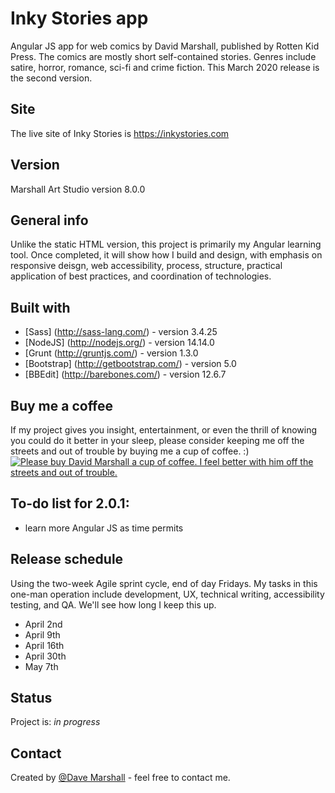 # Inky Stories app
Angular JS app for web comics by David Marshall, published by Rotten Kid Press. The comics are mostly short self-contained stories. Genres include satire, horror, romance, sci-fi and crime fiction. This March 2020 release is the second version.

## Site
The live site of Inky Stories is https://inkystories.com

## Version
Marshall Art Studio version 8.0.0

## General info
Unlike the static HTML version, this project is primarily my Angular learning tool. Once completed, it will show how I build and design, with emphasis on responsive deisgn, web accessibility, process, structure, practical application of best practices, and coordination of technologies.

## Built with
* [Sass] (http://sass-lang.com/) - version 3.4.25
* [NodeJS] (http://nodejs.org/) - version 14.14.0
* [Grunt (http://gruntjs.com/) - version 1.3.0
* [Bootstrap] (http://getbootstrap.com/) - version 5.0
* [BBEdit] (http://barebones.com/) - version 12.6.7

## Buy me a coffee
If my project gives you insight, entertainment, or even the thrill of knowing you could do it better in your sleep, please consider keeping me off the streets and out of trouble by buying me a cup of coffee. :)
<a href="https://www.buymeacoffee.com/illdave" target="_blank"><img src="https://www.buymeacoffee.com/assets/img/custom_images/orange_img.png" alt="Please buy David Marshall a cup of coffee. I feel better with him off the streets and out of trouble." style="height: auto !important;width: auto !important;" ></a>

## To-do list for 2.0.1:
* learn more Angular JS as time permits

## Release schedule
Using the two-week Agile sprint cycle, end of day Fridays. My tasks in this one-man operation include development, UX, technical writing, accessibility testing, and QA. We'll see how long I keep this up.
* April 2nd
* April 9th
* April 16th
* April 30th
* May 7th

## Status
Project is: _in progress_

## Contact
Created by [@Dave Marshall](https://inkystories.com/) - feel free to contact me.
